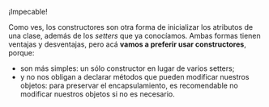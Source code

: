 ¡Impecable!

Como ves, los constructores son otra forma de inicializar los atributos de una clase, además de los _setters_ que ya conocíamos. Ambas formas tienen ventajas y desventajas, pero acá **vamos a preferir usar constructores**, porque:

 * son más simples: un sólo constructor en lugar de varios setters;
 * y no nos obligan a declarar métodos que pueden modificar nuestros objetos: para preservar el encapsulamiento, es recomendable no modificar nuestros objetos si no es necesario. 

